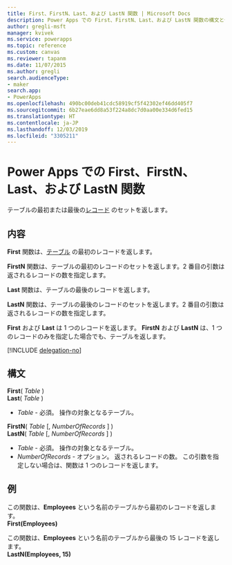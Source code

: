 ```yaml
---
title: First、FirstN、Last、および LastN 関数 | Microsoft Docs
description: Power Apps での First、FirstN、Last、および LastN 関数の構文と例を含む参照情報
author: gregli-msft
manager: kvivek
ms.service: powerapps
ms.topic: reference
ms.custom: canvas
ms.reviewer: tapanm
ms.date: 11/07/2015
ms.author: gregli
search.audienceType:
- maker
search.app:
- PowerApps
ms.openlocfilehash: 490bc00deb41cdc58919cf5f42302ef46dd405f7
ms.sourcegitcommit: 6b27eae6dd8a53f224a8dc7d0aa00e334d6fed15
ms.translationtype: HT
ms.contentlocale: ja-JP
ms.lasthandoff: 12/03/2019
ms.locfileid: "3305211"
---
```

# <a name="first-firstn-last-and-lastn-functions-in-power-apps"></a>Power Apps での First、FirstN、Last、および LastN 関数
テーブルの最初または最後の[レコード](../working-with-tables.md#records) のセットを返します。

## <a name="description"></a>内容
**First** 関数は、[テーブル](../working-with-tables.md) の最初のレコードを返します。

**FirstN** 関数は、テーブルの最初のレコードのセットを返します。2 番目の引数は返されるレコードの数を指定します。

**Last** 関数は、テーブルの最後のレコードを返します。

**LastN** 関数は、テーブルの最後のレコードのセットを返します。2 番目の引数は返されるレコードの数を指定します。

**First** および **Last** は 1 つのレコードを返します。  **FirstN** および **LastN** は、1 つのレコードのみを指定した場合でも、テーブルを返します。

[!INCLUDE [delegation-no](../../../includes/delegation-no.md)]

## <a name="syntax"></a>構文
**First**( *Table* )<br>**Last**( *Table* )

* *Table* - 必須。 操作の対象となるテーブル。

**FirstN**( *Table* [, *NumberOfRecords* ] )<br>**LastN**( *Table* [, *NumberOfRecords* ] )

* *Table* - 必須。 操作の対象となるテーブル。
* *NumberOfRecords* - オプション。  返されるレコードの数。 この引数を指定しない場合は、関数は 1 つのレコードを返します。

## <a name="examples"></a>例
この関数は、**Employees** という名前のテーブルから最初のレコードを返します。<br>
**First(Employees)**

この関数は、**Employees** という名前のテーブルから最後の 15 レコードを返します。<br>
**LastN(Employees, 15)**

